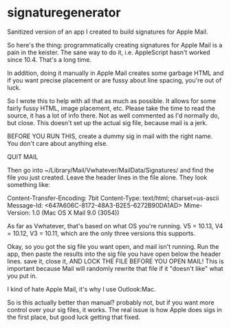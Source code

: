 # signaturegenerator
Sanitized version of an app I created to build signatures for Apple Mail.

So here's the thing: programmatically creating signatures for Apple Mail is a pain in the keister. The sane way to do it, i.e. AppleScript hasn't worked since 10.4. That's a long time.

In addition, doing it manually in Apple Mail creates some garbage HTML and if you want precise placement or are fussy about line spacing, you're out of luck. 

So I wrote this to help with all that as much as possible. It allows for some fairly fussy HTML, image placement, etc. Please take the time to read the source, it has a lot of info there. Not as well commented as I'd normally do, but close. This doesn't set up the actual sig file, because mail is a jerk. 

BEFORE YOU RUN THIS, create a dummy sig in mail with the right name. You don't care about anything else.

QUIT MAIL

Then go into ~/Library/Mail/Vwhatever/MailData/Signatures/ and find the file you just created. Leave the header lines in the file alone. They look something like:

Content-Transfer-Encoding: 7bit
Content-Type: text/html;
	charset=us-ascii
Message-Id: <647A606C-8172-48A3-B2E5-6272B90DA1AD>
Mime-Version: 1.0 (Mac OS X Mail 9.0 \(3054\))

As far as Vwhatever, that's based on what OS you're running. V5 = 10.13, V4 = 10.12, V3 = 10.11, which are the only three versions this supports.

Okay, so you got the sig file you want open, and mail isn't running. Run the app, then paste the results into the sig file you have open below the header lines. save it, close it, AND LOCK THE FILE BEFORE YOU OPEN MAIL! This is important because Mail will randomly rewrite that file if it "doesn't like" what you put in.

I kind of hate Apple Mail, it's why I use Outlook:Mac. 

So is this actually better than manual? probably not, but if you want more control over your sig files, it works. The real issue is how Apple does sigs in the first place, but good luck getting that fixed. 
